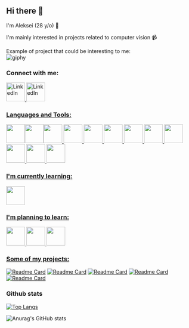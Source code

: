 ## Hi there 👋

I'm Aleksei (28 y/o) :monocle_face:

I'm mainly interested in projects related to computer vision :video_camera:  

Example of project that could be interesting to me:    
![giphy](https://user-images.githubusercontent.com/98227548/199694244-9d9ae381-92ee-47db-b8e5-fcf032623250.gif)


### Connect with me:

<a href="https://www.linkedin.com/in/alekseiartamonov/">
         <img alt="LinkedIn" src="https://cdn.jsdelivr.net/gh/devicons/devicon/icons/linkedin/linkedin-original.svg"
         width="50px">
 <a href="https://t.me/Lefanatedememes">
         <img alt="LinkedIn" src="https://user-images.githubusercontent.com/98227548/199738822-0572caaa-8083-478b-884e-1006b52e8ecb.svg"
         width="50px">


### Languages and Tools:
<img width="50px" src="https://cdn.jsdelivr.net/gh/devicons/devicon/icons/python/python-original.svg" /><img width="50px" src="https://cdn.jsdelivr.net/gh/devicons/devicon/icons/opencv/opencv-original.svg" /><img width="50px" src="https://cdn.jsdelivr.net/gh/devicons/devicon/icons/pytorch/pytorch-original.svg" />
<img width="50px" src="https://cdn.jsdelivr.net/gh/devicons/devicon/icons/numpy/numpy-original.svg" />
<img width="50px" src="https://cdn.jsdelivr.net/gh/devicons/devicon/icons/jupyter/jupyter-original-wordmark.svg" />
<img width="50px" src="https://cdn.jsdelivr.net/gh/devicons/devicon/icons/pycharm/pycharm-original-wordmark.svg" />
<img width="50px" src="https://cdn.jsdelivr.net/gh/devicons/devicon/icons/qt/qt-original.svg" />
<img width="50px" src="https://cdn.jsdelivr.net/gh/devicons/devicon/icons/pandas/pandas-original.svg" />
<img width="50px" src="https://cdn.jsdelivr.net/gh/devicons/devicon/icons/anaconda/anaconda-original.svg" />
<img width="50px" src="https://cdn.jsdelivr.net/gh/devicons/devicon/icons/github/github-original.svg" />
<img width="50px" src="https://cdn.jsdelivr.net/gh/devicons/devicon/icons/mysql/mysql-original.svg" />
<img width="50px" src="https://cdn.jsdelivr.net/gh/devicons/devicon/icons/docker/docker-original.svg" />

### I'm currently learning:
<img width="50px" src="https://cdn.jsdelivr.net/gh/devicons/devicon/icons/cplusplus/cplusplus-original.svg" /> 
          
### I'm planning to learn:  
<img width="50px" src="https://cdn.jsdelivr.net/gh/devicons/devicon/icons/linux/linux-original.svg" />
<img width="50px" src="https://cdn.jsdelivr.net/gh/devicons/devicon/icons/raspberrypi/raspberrypi-original.svg" />
<img width="50px" src="https://cdn.jsdelivr.net/gh/devicons/devicon/icons/tensorflow/tensorflow-original.svg" /> 
          

### Some of my projects:
[![Readme Card](https://github-readme-stats.vercel.app/api/pin/?username=viva-fidel&repo=is-it-a-pug)](https://github.com/Viva-Fidel/is-it-a-pug)
[![Readme Card](https://github-readme-stats.vercel.app/api/pin/?username=viva-fidel&repo=plaNet)](https://github.com/Viva-Fidel/plaNet)
[![Readme Card](https://github-readme-stats.vercel.app/api/pin/?username=viva-fidel&repo=Yolov7-with-pytorch-weights)](https://github.com/Viva-Fidel/Yolov7-with-pytorch-weights)
[![Readme Card](https://github-readme-stats.vercel.app/api/pin/?username=viva-fidel&repo=ai-vms)](https://github.com/Viva-Fidel/ai-vms)
[![Readme Card](https://github-readme-stats.vercel.app/api/pin/?username=viva-fidel&repo=RoadNet)](https://github.com/Viva-Fidel/RoadNet)

### Github stats
[![Top Langs](https://github-readme-stats.vercel.app/api/top-langs/?username=viva-fidel&layout=compact)](https://github.com/viva-fidel/github-readme-stats)  
  
![Anurag's GitHub stats](https://github-readme-stats.vercel.app/api?username=viva-fidel&show_icons=true&theme=radical)  
